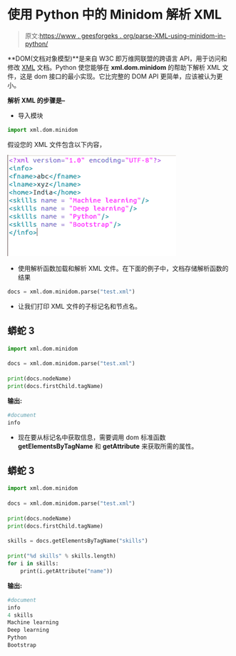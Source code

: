 # 使用 Python 中的 Minidom 解析 XML

> 原文:[https://www . geesforgeks . org/parse-XML-using-minidom-in-python/](https://www.geeksforgeeks.org/parse-xml-using-minidom-in-python/)

**DOM(文档对象模型)**是来自 W3C 即万维网联盟的跨语言 API，用于访问和修改 [XML](https://www.geeksforgeeks.org/xml-basics/) 文档。Python 使您能够在 **xml.dom.minidom** 的帮助下解析 XML 文件，这是 dom 接口的最小实现。它比完整的 DOM API 更简单，应该被认为更小。

**解析 XML 的步骤是–**

*   导入模块

```py
import xml.dom.minidom

```

假设您的 XML 文件包含以下内容，

![](img/b3f7151fcdf96fca946100e88aeab2b4.png)

*   使用解析函数加载和解析 XML 文件。在下面的例子中，文档存储解析函数的结果

```py
docs = xml.dom.minidom.parse("test.xml")

```

*   让我们打印 XML 文件的子标记名和节点名。

## 蟒蛇 3

```py
import xml.dom.minidom

docs = xml.dom.minidom.parse("test.xml")

print(docs.nodeName)
print(docs.firstChild.tagName)
```

**输出:**

```py
#document
info
```

*   现在要从标记名中获取信息，需要调用 dom 标准函数 **getElementsByTagName** 和 **getAttribute** 来获取所需的属性。

## 蟒蛇 3

```py
import xml.dom.minidom

docs = xml.dom.minidom.parse("test.xml")

print(docs.nodeName)
print(docs.firstChild.tagName)

skills = docs.getElementsByTagName("skills")

print("%d skills" % skills.length)
for i in skills:
    print(i.getAttribute("name"))
```

**输出:**

```py
#document
info
4 skills
Machine learning
Deep learning
Python
Bootstrap

```